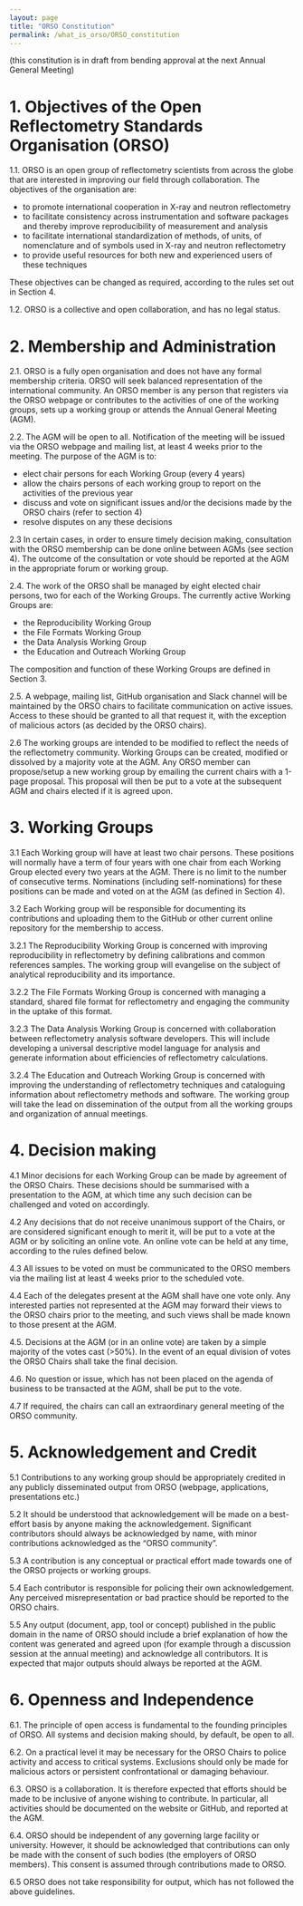 ```yaml
---
layout: page
title: "ORSO Constitution"
permalink: /what_is_orso/ORSO_constitution
---
```


(this constitution is in draft from bending approval at the next Annual General Meeting)

# 1. Objectives of the Open Reflectometry Standards Organisation (ORSO)

1.1. ORSO is an open group of reflectometry scientists from across the globe that are interested in improving our field through collaboration. The objectives of the organisation are: 

*	to promote international cooperation in X-ray and neutron reflectometry
*	to facilitate consistency across instrumentation and software packages and thereby improve reproducibility of measurement and analysis
*	to facilitate international standardization of methods, of units, of nomenclature and of symbols used in X-ray and neutron reflectometry
* to provide useful resources for both new and experienced users of these techniques

These objectives can be changed as required, according to the rules set out in Section 4.

1.2. ORSO is a collective and open collaboration, and has no legal status.

# 2. Membership and Administration

2.1. ORSO is a fully open organisation and does not have any formal membership criteria. ORSO will seek balanced representation of the international community. An ORSO member is any person that registers via the ORSO webpage or contributes to the activities of one of the working groups, sets up a working group or attends the Annual General Meeting (AGM). 

2.2. The AGM will be open to all. Notification of the meeting will be issued via the ORSO webpage and mailing list, at least 4 weeks prior to the meeting. The purpose of the AGM is to:

*	elect chair persons for each Working Group (every 4 years)
*	allow the chairs persons of each working group to report on the activities of the previous year
*	discuss and vote on significant issues and/or the decisions made by the ORSO chairs (refer to section 4)
*	resolve disputes on any these decisions

2.3 In certain cases, in order to ensure timely decision making, consultation with the ORSO membership can be done online between AGMs (see section 4). The outcome of the consultation or vote should be reported at the AGM in the appropriate forum or working group.

2.4. The work of the ORSO shall be managed by eight elected chair persons, two for each of the Working Groups.  The currently active Working Groups are:

*	the Reproducibility Working Group
*	the File Formats Working Group
*	the Data Analysis Working Group
*	the Education and Outreach Working Group

The composition and function of these Working Groups are defined in Section 3. 

2.5. A webpage, mailing list, GitHub organisation and Slack channel will be maintained by the ORSO chairs to facilitate communication on active issues. Access to these should be granted to all that request it, with the exception of malicious actors (as decided by the ORSO chairs).

2.6 The working groups are intended to be modified to reflect the needs of the reflectometry community. Working Groups can be created, modified or dissolved by a majority vote at the AGM. Any ORSO member can propose/setup a new working group by emailing the current chairs with a 1-page proposal. This proposal will then be put to a vote at the subsequent AGM and chairs elected if it is agreed upon. 

# 3. Working Groups

3.1 Each Working group will have at least two chair persons. These positions will normally have a term of four years with one chair from each Working Group elected every two years at the AGM. There is no limit to the number of consecutive terms. Nominations (including self-nominations) for these positions can be made and voted on at the AGM (as defined in Section 4).

3.2 Each Working group will be responsible for documenting its contributions and uploading them to the GitHub or other current online repository for the membership to access.

  3.2.1 The Reproducibility Working Group is concerned with improving reproducibility in reflectometry by defining calibrations and common references samples. The working group will evangelise on the subject of analytical reproducibility and its importance.

  3.2.2 The File Formats Working Group is concerned with managing a standard, shared file format for reflectometry and engaging the community in the uptake of this format.

  3.2.3 The Data Analysis Working Group is concerned with collaboration between reflectometry analysis software developers. This will include developing a universal descriptive model language for analysis and generate information about efficiencies of reflectometry calculations.

  3.2.4 The Education and Outreach Working Group is concerned with improving the understanding of reflectometry techniques and cataloguing information about reflectometry methods and software. The working group will take the lead on dissemination of the output from all the working groups and organization of annual meetings.

# 4. Decision making

4.1 Minor decisions for each Working Group can be made by agreement of the ORSO Chairs. These decisions should be summarised with a presentation to the AGM, at which time any such decision can be challenged and voted on accordingly. 

4.2 Any decisions that do not receive unanimous support of the Chairs, or are considered significant enough to merit it, will be put to a vote at the AGM or by soliciting an online vote. An online vote can be held at any time, according to the rules defined below.

4.3 All issues to be voted on must be communicated to the ORSO members via the mailing list at least 4 weeks prior to the scheduled vote.

4.4 Each of the delegates present at the AGM shall have one vote only. Any interested parties not represented at the AGM may forward their views to the ORSO chairs prior to the meeting, and such views shall be made known to those present at the AGM.

4.5. Decisions at the AGM (or in an online vote) are taken by a simple majority of the votes cast (>50%). In the event of an equal division of votes the ORSO Chairs shall take the final decision.

4.6. No question or issue, which has not been placed on the agenda of business to be transacted at the AGM, shall be put to the vote. 

4.7 If required, the chairs can call an extraordinary general meeting of the ORSO community.

# 5. Acknowledgement and Credit

5.1 Contributions to any working group should be appropriately credited in any publicly disseminated output from ORSO (webpage, applications, presentations etc.) 

5.2 It should be understood that acknowledgement will be made on a best-effort basis by anyone making the acknowledgement. Significant contributors should always be acknowledged by name, with minor contributions acknowledged as the “ORSO community”.

5.3 A contribution is any conceptual or practical effort made towards one of the ORSO projects or working groups. 

5.4 Each contributor is responsible for policing their own acknowledgement. Any perceived misrepresentation or bad practice should be reported to the ORSO chairs.

5.5 Any output (document, app, tool or concept) published in the public domain in the name of ORSO should include a brief explanation of how the content was generated and agreed upon (for example through a discussion session at the annual meeting) and acknowledge all contributors. It is expected that major outputs should always be reported at the AGM.

# 6. Openness and Independence

6.1. The principle of open access is fundamental to the founding principles of ORSO. All systems and decision making should, by default, be open to all. 

6.2. On a practical level it may be necessary for the ORSO Chairs to police activity and access to critical systems. Exclusions should only be made for malicious actors or persistent confrontational or damaging behaviour.

6.3. ORSO is a collaboration. It is therefore expected that efforts should be made to be inclusive of anyone wishing to contribute. In particular, all activities should be documented on the website or GitHub, and reported at the AGM.

6.4. ORSO should be independent of any governing large facility or university. However, it should be acknowledged that contributions can only be made with the consent of such bodies (the employers of ORSO members). This consent is assumed through contributions made to ORSO.

6.5 ORSO does not take responsibility for output, which has not followed the above guidelines.
